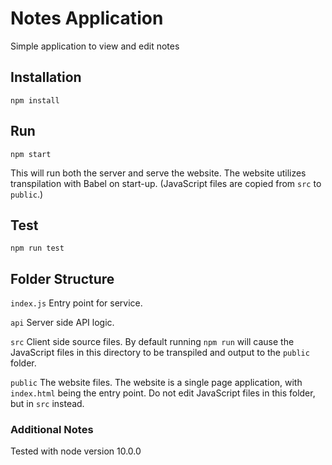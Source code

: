 # Notes Application

Simple application to view and edit notes

## Installation

    npm install

## Run

    npm start

This will run both the server and serve the website. The website utilizes transpilation with Babel on start-up. (JavaScript files are copied from `src` to `public`.)

## Test

    npm run test

## Folder Structure

`index.js` Entry point for service.

`api` Server side API logic.

`src` Client side source files. By default running `npm run` will cause the JavaScript files in this directory to be transpiled and output to the `public` folder.

`public` The website files. The website is a single page application, with `index.html` being the entry point. Do not edit JavaScript files in this folder, but in `src` instead.

### Additional Notes

Tested with node version 10.0.0

